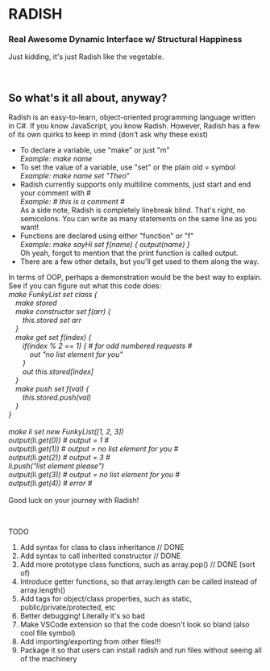 <h1>RADISH</h1>
<h3>Real Awesome Dynamic Interface w/ Structural Happiness</h3>
<p>Just kidding, it's just Radish like the vegetable.</p>
<br>
<h2>So what's it all about, anyway?</h2>
<p>Radish is an easy-to-learn, object-oriented programming language written in C#. If you know JavaScript, you know Radish. However, Radish has a few of its own quirks to keep in mind (don't ask why these exist)
    <ul>
        <li>To declare a variable, use "make" or just "m"<br><em>Example: make name</em></li>
        <li>To set the value of a variable, use "set" or the plain old = symbol<br><em>Example: make name set "Theo"</em></li>
        <li>Radish currently supports only multiline comments, just start and end your comment with #<br><em>Example: # this is a comment #</em><br>As a side note, Radish is completely linebreak blind. That's right, no semicolons. You can write as many statements on the same line as you want!</li>
        <li>Functions are declared using either "function" or "f"<br><em>Example: make sayHi set f(name) {
            output(name)
        }</em><br>Oh yeah, forgot to mention that the print function is called output.</li>
        <li>There are a few other details, but you'll get used to them along the way.</li>
    </ul>
In terms of OOP, perhaps a demonstration would be the best way to explain. See if you can figure out what this code does:<br><em>
make FunkyList set class {<br>
    &emsp;make stored<br>
    &emsp;make constructor set f(arr) {<br>
        &emsp;&emsp;this.stored set arr<br>
    &emsp;}<br>
    &emsp;make get set f(index) {<br>
        &emsp;&emsp;if(index % 2 == 1) { # for odd numbered requests #<br>
            &emsp;&emsp;&emsp;out "no list element for you"<br>
        &emsp;&emsp;}<br>
        &emsp;&emsp;out this.stored[index]<br>
    &emsp;}<br>
    &emsp;make push set f(val) {<br>
        &emsp;&emsp;this.stored.push(val)<br>
    &emsp;}<br>
}<br>
<br>
make li set new FunkyList([1, 2, 3])<br>
output(li.get(0)) # output = 1 #<br>
output(li.get(1)) # output = no list element for you #<br>
output(li.get(2)) # output = 3 #<br>
li.push("list element please")<br>
output(li.get(3)) # output = no list element for you #<br>
output(li.get(4)) # error #<br>
</em><br>Good luck on your journey with Radish!</p>
<br>
<p>TODO<br><ol>
    <li>Add syntax for class to class inheritance // DONE</li>
    <li>Add syntax to call inherited constructor // DONE</li>
    <li>Add more prototype class functions, such as array.pop() // DONE (sort of)</li>
    <li>Introduce getter functions, so that array.length can be called instead of array.length()</li>
    <li>Add tags for object/class properties, such as static, public/private/protected, etc</li>
    <li>Better debugging! Literally it's so bad</li>
    <li>Make VSCode extension so that the code doesn't look so bland (also cool file symbol)</li>
    <li>Add importing/exporting from other files!!!</li>
    <li>Package it so that users can install radish and run files without seeing all of the machinery</li>
</ol></p>